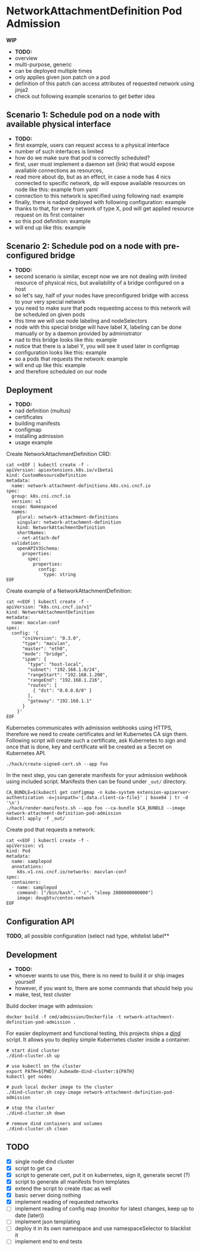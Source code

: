 # NetworkAttachmentDefinition Pod Admission

**WIP**

- **TODO:**
- overview
- multi-purpose, generic
- can be deployed multiple times
- only applies given json patch on a pod
- definition of this patch can access attributes of requested network using jinja2
- check out following example scenarios to get better idea

## Scenario 1: Schedule pod on a node with available physical interface

- **TODO:**
- first example, users can request access to a physical interface
- number of such interfaces is limited
- how do we make sure that pod is correctly scheduled?
- first, user must implement a daemon set (link) that would expose available connections as resources,
- read more about dp, but as an effect, in case a node has 4 nics connected to specific network, dp will expose available resources on node like this: example from yaml
- connection to this network is specified using following nad: example
- finally, there is nadpd deployed with following configuration: example
- thanks to that, for every network of type X, pod will get applied resource request on its first container
- so this pod definition: example
- will end up like this: example

## Scenario 2: Schedule pod on a node with pre-configured bridge

- **TODO:**
- second scenario is similar, except now we are not dealing with limited resource of physical nics, but availability of a bridge configured on a host
- so let's say, half of your nodes have preconfigured bridge with access to your very special network
- you need to make sure that pods requesting access to this network will be scheduled on given pods
- this time we will use node labeling and nodeSelectors
- node with this special bridge will have label X, labeling can be done manually or by a daemon provided by administrator
- nad to this bridge looks like this: example
- notice that there is a label Y, you will see it used later in configmap
- configuration looks like this: example
- so a pods that requests the network: example
- will end up like this: example
- and therefore scheduled on our node

## Deployment

- **TODO:**
- nad definition (multus)
- certificates
- building manifests
- configmap
- installing admission
- usage example

Create NetworkAttachmentDefinition CRD:

```shell
cat <<EOF | kubectl create -f -
apiVersion: apiextensions.k8s.io/v1beta1
kind: CustomResourceDefinition
metadata:
  name: network-attachment-definitions.k8s.cni.cncf.io
spec:
  group: k8s.cni.cncf.io
  version: v1
  scope: Namespaced
  names:
    plural: network-attachment-definitions
    singular: network-attachment-definition
    kind: NetworkAttachmentDefinition
    shortNames:
    - net-attach-def
  validation:
    openAPIV3Schema:
      properties:
        spec:
          properties:
            config:
              type: string
EOF
```

Create example of a NetworkAttachmentDefinition:

```shell
cat <<EOF | kubectl create -f -
apiVersion: "k8s.cni.cncf.io/v1"
kind: NetworkAttachmentDefinition
metadata:
  name: macvlan-conf
spec:
  config: '{
      "cniVersion": "0.3.0",
      "type": "macvlan",
      "master": "eth0",
      "mode": "bridge",
      "ipam": {
        "type": "host-local",
        "subnet": "192.168.1.0/24",
        "rangeStart": "192.168.1.200",
        "rangeEnd": "192.168.1.216",
        "routes": [
          { "dst": "0.0.0.0/0" }
        ],
        "gateway": "192.168.1.1"
      }
    }'
EOF
```

Kubernetes communicates with admission webhooks using HTTPS, therefore we need to
create certificates and let Kubernetes CA sign them. Following script will create
such a certificate, ask Kubernetes to sign and once that is done, key and certificate
will be created as a Secret on Kubernetes API.

```shell
./hack/create-signed-cert.sh --app foo
```

In the next step, you can generate manifests for your admission webhook using
included script. Manifests then can be found under `_out/` directory.

```shell
CA_BUNDLE=$(kubectl get configmap -n kube-system extension-apiserver-authentication -o=jsonpath='{.data.client-ca-file}' | base64 | tr -d '\n')
./hack/render-manifests.sh --app foo --ca-bundle $CA_BUNDLE --image network-attachment-definition-pod-admission
kubectl apply -f _out/
```

Create pod that requests a network:

```shell
cat <<EOF | kubectl create -f -
apiVersion: v1
kind: Pod
metadata:
  name: samplepod
  annotations:
    k8s.v1.cni.cncf.io/networks: macvlan-conf
spec:
  containers:
  - name: samplepod
    command: ["/bin/bash", "-c", "sleep 2000000000000"]
    image: dougbtv/centos-network
EOF
```

## Configuration API

**TODO**, all possible configuration (select nad type, whitelist label**

## Development

- **TODO:**
- whoever wants to use this, there is no need to build it or ship images yourself
- however, if you want to, there are some commands that should help you
- make, test, test cluster

Build docker image with admission:

```shell
docker build -f cmd/admission/Dockerfile -t network-attachment-definition-pod-admission .
```

For easier deployment and functional testing, this projects ships a
[dind](https://github.com/kubernetes-sigs/kubeadm-dind-cluster) script. It
allows you to deploy simple Kubernetes cluster inside a container.

```shell
# start dind cluster
./dind-cluster.sh up

# use kubectl on the cluster
export PATH=${PWD}/.kubeadm-dind-cluster:${PATH}
kubectl get nodes

# push local docker image to the cluster
./dind-cluster.sh copy-image network-attachment-definition-pod-admission

# stop the cluster
./dind-cluster.sh down

# remove dind containers and volumes
./dind-cluster.sh clean
```

## TODO

- [x] single node dind cluster
- [x] script to get ca
- [x] script to generate cert, put it on kubernetes, sign it, generate secret (?)
- [x] script to generate all manifests from templates
- [x] extend the script to create rbac as well
- [x] basic server doing nothing
- [x] implement reading of requested networks
- [ ] implement reading of config map (monitor for latest changes, keep up to date (later))
- [ ] implement json templating
- [ ] deploy it in its own namespace and use namespaceSelector to blacklist it
- [ ] implement end to end tests
